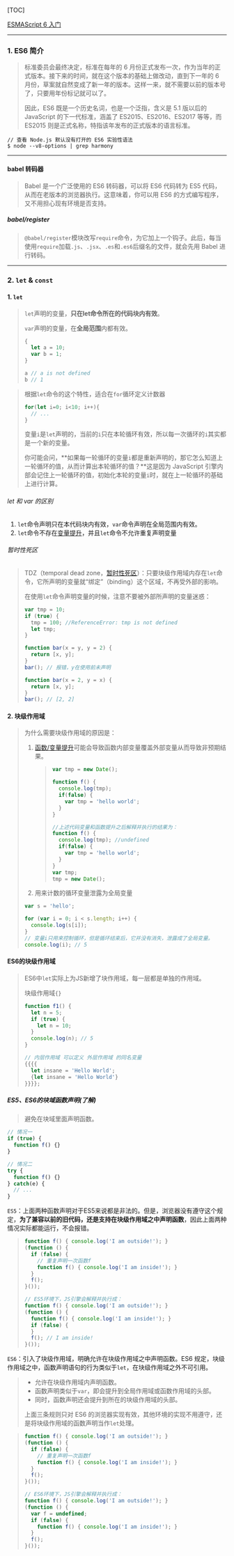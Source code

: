 [TOC]

[ESMAScript 6 入门](https://es6.ruanyifeng.com/)

****

### 1. ES6 简介

> 标准委员会最终决定，标准在每年的 6 月份正式发布一次，作为当年的正式版本。接下来的时间，就在这个版本的基础上做改动，直到下一年的 6 月份，草案就自然变成了新一年的版本。这样一来，就不需要以前的版本号了，只要用年份标记就可以了。
>
> 因此，ES6 既是一个历史名词，也是一个泛指，含义是 5.1 版以后的 JavaScript 的下一代标准，涵盖了 ES2015、ES2016、ES2017 等等，而 ES2015 则是正式名称，特指该年发布的正式版本的语言标准。

```shell
// 查看 Node.js 默认没有打开的 ES6 实验性语法
$ node --v8-options | grep harmony
```

****

#### babel 转码器

> Babel 是一个广泛使用的 ES6 转码器，可以将 ES6 代码转为 ES5 代码，从而在老版本的浏览器执行。这意味着，你可以用 ES6 的方式编写程序，又不用担心现有环境是否支持。

##### babel/register

> `@babel/register`模块改写`require`命令，为它加上一个钩子。此后，每当使用`require`加载`.js`、`.jsx`、`.es`和`.es6`后缀名的文件，就会先用 Babel 进行转码。

****

### 2. `let` & `const`

#### 1. `let`

> `let`声明的变量，**只在let命令所在的代码块内有效**。
>
> `var`声明的变量，在**全局范围**内都有效。
>
> ```js
> {
>   let a = 10;
>   var b = 1;
> }
> 
> a // a is not defined
> b // 1
> ```

> 根据`let`命令的这个特性，适合在`for`循环定义计数器
>
> ```js
> for(let i=0; i<10; i++){
>   // ...
> }
> ```
>
> 变量`i`是`let`声明的，当前的`i`只在本轮循环有效，所以每一次循环的`i`其实都是一个新的变量。
>
> 你可能会问，**如果每一轮循环的变量`i`都是重新声明的，那它怎么知道上一轮循环的值，从而计算出本轮循环的值？**这是因为 JavaScript 引擎内部会记住上一轮循环的值，初始化本轮的变量`i`时，就在上一轮循环的基础上进行计算。

###### let 和 var 的区别

1. `let`命令声明只在本代码块内有效，`var`命令声明在全局范围内有效。
2. `let`命令不存在[变量提升](./ES6问题汇总.md=>1.var变量的提升)，并且`let`命令不允许重复声明变量

###### 暂时性死区

> TDZ（temporal dead zone，[暂时性死区](./ES6问题汇总.md=>1.var变量的提升)）：只要块级作用域内存在`let`命令，它所声明的变量就“绑定”（binding）这个区域，不再受外部的影响。
>
> 在使用`let`命令声明变量的时候，注意不要被外部所声明的变量迷惑：
>
> ```js
> var tmp = 10;
> if (true) {
>   tmp = 100; //ReferenceError: tmp is not defined
>   let tmp;
> }
> ```
>
> ```js
> function bar(x = y, y = 2) {
>   return [x, y];
> }
> bar(); // 报错，y在使用前未声明
> 
> function bar(x = 2, y = x) {
>   return [x, y];
> }
> bar(); // [2, 2]
> ```

#### 2. 块级作用域

> 为什么需要块级作用域的原因是：
>
> 1. [函数/变量提升](./ES6问题汇总.md=>1.var变量的提升)可能会导致函数内部变量覆盖外部变量从而导致非预期结果。
>
>    > ```js
>    > var tmp = new Date();
>    > 
>    > function f() {
>    >   console.log(tmp);
>    >   if(false) {
>    >     var tmp = 'hello world';
>    >   }
>    > }
>    > 
>    > //上述代码变量和函数提升之后解释并执行的结果为：
>    > function f() {
>    >   console.log(tmp); //undefined
>    >   if(false) {
>    >     var tmp = 'hello world';
>    >   }
>    > }
>    > var tmp;
>    > tmp = new Date();
>    > ```
>
> 2. 用来计数的循环变量泄露为全局变量
>
> ```js
> var s = 'hello';
> 
> for (var i = 0; i < s.length; i++) {
>   console.log(s[i]);
> }
> // 变量i只用来控制循环，但是循环结束后，它并没有消失，泄露成了全局变量。
> console.log(i); // 5
> ```

#### ES6的块级作用域

> ES6中`let`实际上为JS新增了块作用域，每一层都是单独的作用域。
>
> 块级作用域`{}`
>
> ```js
> function f1() {
>   let n = 5;
>   if (true) {
>     let n = 10;
>   }
>   console.log(n); // 5
> }
> ```
>
> ```javascript
> // 内层作用域 可以定义 外层作用域 的同名变量
> {{{{
>   let insane = 'Hello World';
>   {let insane = 'Hello World'}
> }}}};
> ```

##### ES5、ES6的块域函数声明(了解)

> 避免在块域里面声明函数。

```js
// 情况一
if (true) {
  function f() {}
}

// 情况二
try {
  function f() {}
} catch(e) {
  // ...
}
```

`ES5`：上面两种函数声明对于ES5来说都是非法的。但是，浏览器没有遵守这个规定，**为了兼容以前的旧代码，还是支持在块级作用域之中声明函数**，因此上面两种情况实际都能运行，不会报错。

> ```javascript
> function f() { console.log('I am outside!'); }
> (function () {
>   if (false) {
>     // 重复声明一次函数f
>     function f() { console.log('I am inside!'); }
>   }
>   f();
> }());
> 
> // ES5环境下，JS引擎会解释并执行成：
> function f() { console.log('I am outside!'); }
> (function () {
>   function f() { console.log('I am inside!'); }
>   if (false) {
>   }
>   f(); // I am inside!
> }());
> ```

`ES6`：引入了块级作用域，明确允许在块级作用域之中声明函数。ES6 规定，块级作用域之中，函数声明语句的行为类似于`let`，在块级作用域之外不可引用。

> - 允许在块级作用域内声明函数。
> - 函数声明类似于`var`，即会提升到全局作用域或函数作用域的头部。
> - 同时，函数声明还会提升到所在的块级作用域的头部。
>
> 上面三条规则只对 ES6 的浏览器实现有效，其他环境的实现不用遵守，还是将块级作用域的函数声明当作`let`处理。

> ```js
> function f() { console.log('I am outside!'); }
> (function () {
>   if (false) {
>     // 重复声明一次函数f
>     function f() { console.log('I am inside!'); }
>   }
>   f();
> }());
> 
> // ES6环境下，JS引擎会解释并执行成：
> function f() { console.log('I am outside!'); }
> (function () {
>   var f = undefined;
>   if (false) {
>     function f() { console.log('I am inside!'); }
>   }
>   f();
> }());
> ```
>
> 















